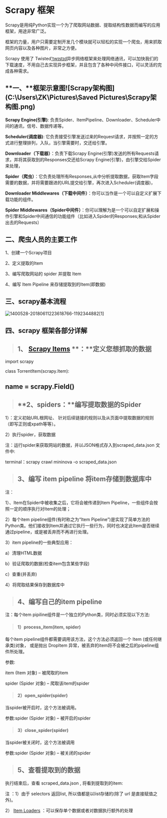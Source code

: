 # Scrapy 框架

 

Scrapy是用纯Python实现一个为了爬取网站数据、提取结构性数据而编写的应用框架，用途非常广泛。

 

框架的力量，用户只需要定制开发几个模块就可以轻松的实现一个爬虫，用来抓取网页内容以及各种图片，非常之方便。

 

Scrapy 使用了 Twisted['twɪstɪd](https://segmentfault.com/a/1190000013178839#)异步网络框架来处理网络通讯，可以加快我们的下载速度，不用自己去实现异步框架，并且包含了各种中间件接口，可以灵活的完成各种需求。

 

## **一、****框架示意图**![Scrapy架构图](C:\Users\ZK\Pictures\Saved Pictures\Scrapy架构图.png)

**Scrapy Engine(引擎)**: 负责Spider、ItemPipeline、Downloader、Scheduler中间的通讯，信号、数据传递等。 

**Scheduler(调度器)**: 它负责接受引擎发送过来的Request请求，并按照一定的方式进行整理排列，入队，当引擎需要时，交还给引擎。

**Downloader（下载器）**：负责下载Scrapy Engine(引擎)发送的所有Requests请求，并将其获取到的Responses交还给Scrapy Engine(引擎)，由引擎交给Spider来处理，

**Spider（爬虫）**：它负责处理所有Responses,从中分析提取数据，获取Item字段需要的数据，并将需要跟进的URL提交给引擎，再次进入Scheduler(调度器)，


**Downloader Middlewares（下载中间件）**：你可以当作是一个可以自定义扩展下载功能的组件。

**Spider Middlewares（Spider中间件）**：你可以理解为是一个可以自定扩展和操作引擎和Spider中间通信的功能组件（比如进入Spider的Responses;和从Spider出去的Requests）

## **二、爬虫人员的主要工作**

1、创建一个Scrapy项目 

2、定义提取的Item

3、编写爬取网站的 spider 并提取 Item

4、编写 Item Pipeline 来存储提取到的Item(即数据)

## 三、scrapy基本流程

![1400528-20180611223618766-1192344882[1]](C:\Users\ZK\AppData\Local\Packages\microsoft.microsoftedge_8wekyb3d8bbwe\AC\#!001\MicrosoftEdge\Cache\OFHZX1FO\1400528-20180611223618766-1192344882[1].png)

## **四、scrapy 框架各部分详解**

> ## **1、** [**Scrapy Items**](#topics-items) **：****定义您想抓取的数据**

import scrapy

class TorrentItem(scrapy.Item):

##     name = scrapy.Field()

> ## **2、spiders：****编写提取数据的Spider**

1）：定义初始URL根网址、 针对后续链接的规则以及从页面中提取数据的规则（即写正则或xpath等等）。

2）执行spider，获取数据

注：运行spider来获取网站的数据，并以JSON格式存入到scraped_data.json 文件中:

terminal：scrapy crawl mininova -o scraped_data.json

> ## **3、编写 item** **pipeline** **将item存储到数据库中**

注：

1）、Item在Spider中被收集之后，它将会被传递到Item Pipeline，一些组件会按照一定的顺序执行对Item的处理；

2）每个item pipeline组件(有时称之为“Item Pipeline”)是实现了简单方法的Python类。他们接收到Item并通过它执行一些行为，同时也决定此Item是否继续通过pipeline，或是被丢弃而不再进行处理。

3）item pipeline的一些典型应用：

a）清理HTML数据

b）验证爬取的数据(检查item包含某些字段)

c）查重(并丢弃)

4）将爬取结果保存到数据库中

> ## **4、编写自己的item pipeline**

注：每个item pipiline组件是一个独立的Python类，同时必须实现以下方法:

> #### **1）process_item(item, spider)**

每个item pipeline组件都需要调用该方法，这个方法必须返回一个 Item (或任何继承类)对象， 或是抛出 DropItem 异常，被丢弃的item将不会被之后的pipeline组件所处理。

参数:

item (Item 对象) – 被爬取的item

spider (Spider 对象) – 爬取该item的spider

> #### **2）open_spider(spider)**

当spider被开启时，这个方法被调用。

参数:spider (Spider 对象) – 被开启的spider

> #### **3）close_spider(spider)**

当spider被关闭时，这个方法被调用

参数:spider (Spider 对象) – 被关闭的spider

> ## **5、查看提取到的数据**

执行结束后，查看 scraped_data.json , 将看到提取到的item:

注 ：1）由于 selectors 返回list, 所以值都是以list存储的(除了 url 是直接赋值之外)。

2） [Item Loaders](#topics-loaders) ：可以保存单个数据或者对数据执行额外的处理